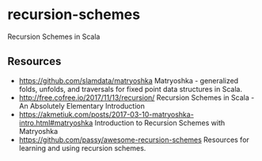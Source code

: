 # recursion-schemes
Recursion Schemes in Scala

## Resources
- https://github.com/slamdata/matryoshka Matryoshka - generalized folds, unfolds, and traversals for fixed point data structures in Scala.
- http://free.cofree.io/2017/11/13/recursion/ Recursion Schemes in Scala - An Absolutely Elementary Introduction
- https://akmetiuk.com/posts/2017-03-10-matryoshka-intro.html#matryoshka Introduction to Recursion Schemes with Matryoshka
- https://github.com/passy/awesome-recursion-schemes Resources for learning and using recursion schemes.

